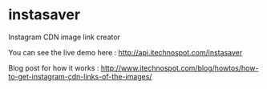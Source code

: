 # instasaver
Instagram CDN image link creator

You can see the live demo here : http://api.itechnospot.com/instasaver

Blog post for how it works : http://www.itechnospot.com/blog/howtos/how-to-get-instagram-cdn-links-of-the-images/

